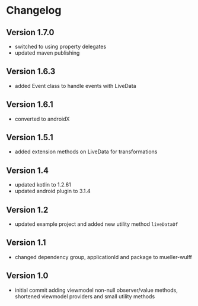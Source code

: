 # Changelog

## Version 1.7.0

- switched to using property delegates
- updated maven publishing

## Version 1.6.3

- added Event class to handle events with LiveData

## Version 1.6.1

- converted to androidX

## Version 1.5.1

- added extension methods on LiveData for transformations

## Version 1.4

- updated kotlin to 1.2.61
- updated android plugin to 3.1.4

## Version 1.2

- updated example project and added new utility method `liveDataOf`

## Version 1.1

- changed dependency group, applicationId and package to mueller-wulff

## Version 1.0

- initial commit adding viewmodel non-null observer/value methods, shortened viewmodel providers and small utility methods